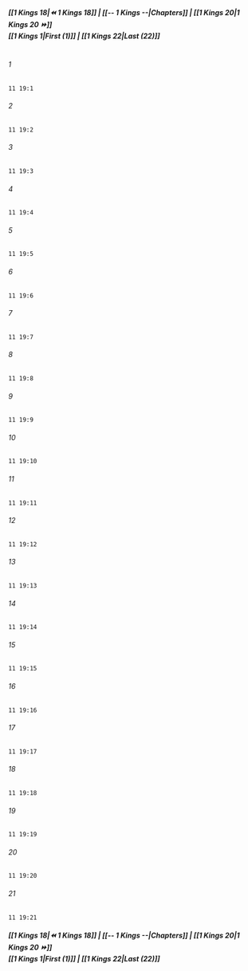 
##### **[[1 Kings 18|⏪ 1 Kings 18]] | [[-- 1 Kings --|Chapters]] | [[1 Kings 20|1 Kings 20 ⏩]]**<br>**[[1 Kings 1|First (1)]] | [[1 Kings 22|Last (22)]]**<br><br>

###### 1
``` verse
11 19:1
```
###### 2
``` verse
11 19:2
```
###### 3
``` verse
11 19:3
```
###### 4
``` verse
11 19:4
```
###### 5
``` verse
11 19:5
```
###### 6
``` verse
11 19:6
```
###### 7
``` verse
11 19:7
```
###### 8
``` verse
11 19:8
```
###### 9
``` verse
11 19:9
```
###### 10
``` verse
11 19:10
```
###### 11
``` verse
11 19:11
```
###### 12
``` verse
11 19:12
```
###### 13
``` verse
11 19:13
```
###### 14
``` verse
11 19:14
```
###### 15
``` verse
11 19:15
```
###### 16
``` verse
11 19:16
```
###### 17
``` verse
11 19:17
```
###### 18
``` verse
11 19:18
```
###### 19
``` verse
11 19:19
```
###### 20
``` verse
11 19:20
```
###### 21
``` verse
11 19:21
```

##### **[[1 Kings 18|⏪ 1 Kings 18]] | [[-- 1 Kings --|Chapters]] | [[1 Kings 20|1 Kings 20 ⏩]]**<br>**[[1 Kings 1|First (1)]] | [[1 Kings 22|Last (22)]]**
